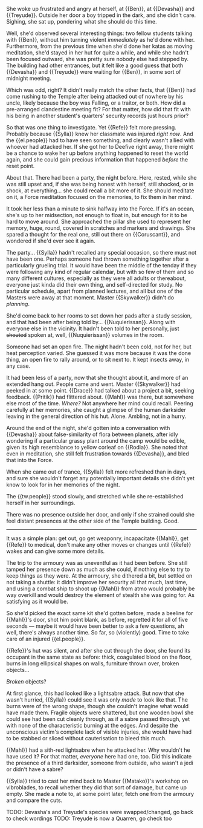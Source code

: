 She woke up frustrated and angry at herself, at {{Ben}}, at {{Devasha}} and
{{Treyude}}. Outside her door a boy tripped in the dark, and she didn't care.
Sighing, she sat up, pondering what she should do this time.

Well, she'd observed several interesting things: two fellow students talking
with {{Ben}}, without him turning violent _immediately_ as he'd done with her.
Furthermore, from the previous time when she'd done her katas as moving
meditation, she'd stayed in her hut for quite a while, and while she hadn't
been focused outward, she was pretty sure nobody else had stepped by. The
building had other entrances, but it felt like a good guess that both
{{Devasha}} and {{Treyude}} were waiting for {{Ben}}, in some sort of midnight
meeting.

Which was odd, right? It didn't really match the other facts, that {{Ben}} had
come rushing to the Temple after being attacked out of nowhere by his uncle,
likely because the boy was Falling, or a traitor, or both. How did a
pre-arranged clandestine meeting fit? For that matter, how did that fit with
his being in another student's quarters' security records just hours prior?

So that was one thing to investigate. Yet {{Refe}} felt more pressing. Probably
because {{Sylla}} knew her classmate was injured _right now_. And the
{{el.people}} had to have seen something, and clearly wasn't allied with
whoever had attacked her. If she got her to Deefive right away, there might be
a chance to wake her up before anything happened to reset the world again, and
she could gain precious information that happened _before_ the reset point.

About that. There had been a party, the night before. Here, rested, while she
was still upset and, if she was being honest with herself, still shocked, or in
shock, at everything... she could recall a bit more of it. She should meditate
on it, a Force meditation focused on the memories, to fix them in her mind.

It took her less than a minute to sink halfway into the Force. If it's an
ocean, she's up to her midsection, not enough to float in, but enough for it to
be hard to move around. She approached the pillar she used to represent her
memory, huge, round, covered in scratches and markers and drawings. She spared
a thought for the real one, still out there on {{Coruscant}}, and wondered if
she'd ever see it again.

The party... {{Sylla}} hadn't recalled any special occasion, so there must not
have been one. Perhaps someone had thrown something together after a
particularly grueling trial. It would have been the middle of the tenday if
they were following any kind of regular calendar, but with so few of them and
so many different cultures, especially as they were all adults or thereabout,
everyone just kinda did their own thing, and self-directed for study. No
particular schedule, apart from planned lectures, and all but one of the
Masters were away at that moment. Master {{Skywalker}} didn't do _planning_.

She'd come back to her rooms to set down her pads after a study session, and
that had been after being told by... {{Nuquierissan}}. Along with everyone else
in the vicinity. It hadn't been told to her personally, just ~~shouted~~ spoken
at, well, {{Nuquierissan}} volumes in the room.

Someone had set an open fire. The night hadn't been cold, not for her, but heat
perception varied. She guessed it was more because it was the done thing, an
open fire to rally around, or to sit next to. It kept insects away, in any
case.

It had been less of a party, now that she thought about it, and more of an
extended hang out. People came and went. Master {{Skywalker}} had peeked in at
some point. {{Drace}} had talked about a project a bit, seeking feedback.
{{Pritik}} had flittered about. {{Mahl}} was there, but somewhere else most of
the time. _Where?_ Not anywhere her mind could recall. Peering carefully at her
memories, she caught a glimpse of the human darksider leaving in the general
direction of his hut. Alone. Ambling, not in a hurry.

Around the end of the night, she'd gotten into a conversation with {{Devasha}}
about false-similarity of flora between planets, after idly wondering if a
particular grassy plant around the camp would be edible, given its high
resemblance to yellow corleaf on {{Rodia}}. She noted that even in meditation,
she still felt frustration towards {{Devasha}}, and bled that into the Force.

When she came out of trance, {{Sylla}} felt more refreshed than in days, and
sure she wouldn't forget any potentially important details she didn't yet know
to look for in her memories of the night.

The {{tw.people}} stood slowly, and stretched while she re-established herself
in her surroundings.

There was no presence outside her door, and only if she strained could she feel
distant presences at the other side of the Temple building. Good.

---

It was a simple plan: get out, go get weaponry, incapacitate {{Mahl}}, get
{{Refe}} to medical, don't make any other moves or changes until {{Refe}} wakes
and can give some more details.

The trip to the armoury was as uneventful as it had been before. She still
tamped her presence down as much as she could, if nothing else to try to keep
things as they were. At the armoury, she dithered a bit, but settled on not
taking a shuttle: it didn't improve her security all that much, last time, and
using a combat ship to shoot up {{Mahl}} from atmo would probably be way
overkill and would destroy the element of stealth she was going for. As
satisfying as it would be.

So she'd picked the exact same kit she'd gotten before, made a beeline for
{{Mahl}}'s door, shot him point blank, as before, regretted it for all of five
seconds — maybe it would have been better to ask a few questions, ah well,
there's always another time. So far, so (violently) good. Time to take care of
an injured {{el.people}}.

{{Refe}}'s hut was silent, and after she cut through the door, she found its
occupant in the same state as before: thick, coagulated blood on the floor,
burns in long ellipsical shapes on walls, furniture thrown over, broken
objects...

_Broken_ objects?

At first glance, this had looked like a lightsabre attack. But now that she
wasn't hurried, {{Sylla}} could see it was only _made_ to look like that. The
burns were of the wrong shape, though she couldn't imagine what would have made
them. Fragile objects were shattered, but one wooden bowl she could see had
been cut cleanly through, as if a sabre passed through, yet with none of the
characteristic burning at the edges. And despite the unconscious victim's
complete lack of visible injuries, she would have had to be stabbed or sliced
without cauterisation to bleed this much.

{{Mahl}} had a sith-red lightsabre when he attacked her. Why wouldn't he have
used it? For that matter, _everyone_ here had one, too. Did this indicate the
presence of a third darksider, someone from outside, who wasn't a jedi or
didn't have a sabre?

{{Sylla}} tried to cast her mind back to Master {{Matako}}'s workshop on
vibroblades, to recall whether they did that sort of damage, but came up empty.
She made a note to, at some point later, fetch one from the armoury and compare
the cuts.

TODO: Devasha's and Treyude's species were swapped/changed, go back to check wordings
TODO: Treyude is now a Quarren, go check too
